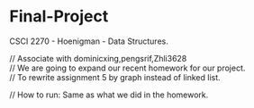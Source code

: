 # Final-Project
CSCI 2270 - Hoenigman - Data Structures. 

// Associate with dominicxing,pengsrif,Zhli3628  
// We are going to expand our recent homework for our project.  
// To rewrite assignment 5 by graph instead of linked list.  

// How to run: Same as what we did in the homework.
